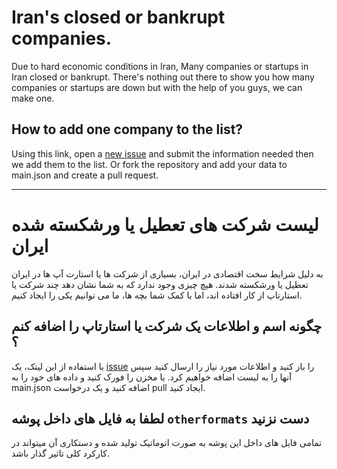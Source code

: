 # Iran's closed or bankrupt companies.
Due to hard economic conditions in Iran, Many companies or startups in Iran closed or bankrupt.
There's nothing out there to show you how many companies or startups are down but with the help of you guys, we can make one. 

## How to add one company to the list?
Using this link, open a [new issue](https://github.com/IranITDefenders/irans-closed-bankrupt-companies/issues/new/choose) and submit the information needed then we add them to the list.
Or fork the repository and add your data to main.json and create a pull request.

----
# لیست شرکت های تعطیل یا ورشکسته شده ایران
به دلیل شرایط سخت اقتصادی در ایران، بسیاری از شرکت ها یا استارت آپ ها در ایران تعطیل یا ورشکسته شدند.
هیچ چیزی وجود ندارد که به شما نشان دهد چند شرکت یا استارتاپ از کار افتاده اند، اما با کمک شما بچه ها، ما می توانیم یکی را ایجاد کنیم.

## چگونه اسم و اطلاعات یک شرکت یا استارتاپ را اضافه کنم ؟
با استفاده از این لینک، یک [issue](https://github.com/IranITDefenders/irans-closed-bankrupt-companies/issues/new/choose) را باز کنید و اطلاعات مورد نیاز را ارسال کنید سپس آنها را به لیست اضافه خواهیم کرد.
یا مخزن را فورک کنید و داده های خود را به main.json اضافه کنید و یک درخواست pull ایجاد کنید.


## لطفا به فایل های داخل پوشه `otherformats` دست نزنید
تمامی فایل های داخل این پوشه به صورت اتوماتیک تولید شده و دستکاری آن میتواند در کارکرد کلی تاثیر گذار باشد.